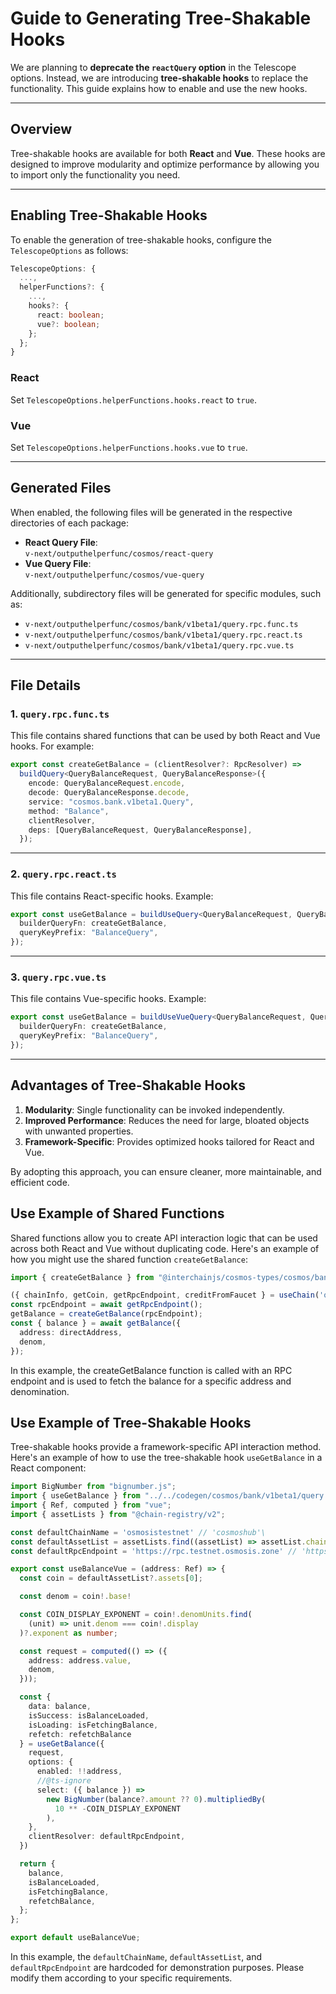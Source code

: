 # Guide to Generating Tree-Shakable Hooks

We are planning to **deprecate the `reactQuery` option** in the Telescope options. Instead, we are introducing **tree-shakable hooks** to replace the functionality. This guide explains how to enable and use the new hooks.

---

## Overview
Tree-shakable hooks are available for both **React** and **Vue**. These hooks are designed to improve modularity and optimize performance by allowing you to import only the functionality you need.

---

## Enabling Tree-Shakable Hooks

To enable the generation of tree-shakable hooks, configure the `TelescopeOptions` as follows:

```typescript
TelescopeOptions: {
  ...,  
  helperFunctions?: {
    ...,  
    hooks?: {
      react: boolean;
      vue?: boolean;
    };
  };
}
```

### **React**
Set `TelescopeOptions.helperFunctions.hooks.react` to `true`.

### **Vue**
Set `TelescopeOptions.helperFunctions.hooks.vue` to `true`.

---

## Generated Files

When enabled, the following files will be generated in the respective directories of each package:

- **React Query File**:  
  `v-next/outputhelperfunc/cosmos/react-query`
- **Vue Query File**:  
  `v-next/outputhelperfunc/cosmos/vue-query`

Additionally, subdirectory files will be generated for specific modules, such as:

- `v-next/outputhelperfunc/cosmos/bank/v1beta1/query.rpc.func.ts`
- `v-next/outputhelperfunc/cosmos/bank/v1beta1/query.rpc.react.ts`
- `v-next/outputhelperfunc/cosmos/bank/v1beta1/query.rpc.vue.ts`

---

## File Details

### **1. `query.rpc.func.ts`**
This file contains shared functions that can be used by both React and Vue hooks. For example:

```typescript
export const createGetBalance = (clientResolver?: RpcResolver) =>
  buildQuery<QueryBalanceRequest, QueryBalanceResponse>({
    encode: QueryBalanceRequest.encode,
    decode: QueryBalanceResponse.decode,
    service: "cosmos.bank.v1beta1.Query",
    method: "Balance",
    clientResolver,
    deps: [QueryBalanceRequest, QueryBalanceResponse],
  });
```

---

### **2. `query.rpc.react.ts`**
This file contains React-specific hooks. Example:

```typescript
export const useGetBalance = buildUseQuery<QueryBalanceRequest, QueryBalanceResponse>({
  builderQueryFn: createGetBalance,
  queryKeyPrefix: "BalanceQuery",
});
```

---

### **3. `query.rpc.vue.ts`**
This file contains Vue-specific hooks. Example:

```typescript
export const useGetBalance = buildUseVueQuery<QueryBalanceRequest, QueryBalanceResponse>({
  builderQueryFn: createGetBalance,
  queryKeyPrefix: "BalanceQuery",
});
```

---

## Advantages of Tree-Shakable Hooks

1. **Modularity**: Single functionality can be invoked independently.
2. **Improved Performance**: Reduces the need for large, bloated objects with unwanted properties.
3. **Framework-Specific**: Provides optimized hooks tailored for React and Vue.

By adopting this approach, you can ensure cleaner, more maintainable, and efficient code.


## Use Example of Shared Functions

Shared functions allow you to create API interaction logic that can be used across both React and Vue without duplicating code. Here's an example of how you might use the shared function `createGetBalance`:

```typescript
import { createGetBalance } from "@interchainjs/cosmos-types/cosmos/bank/v1beta1/query.rpc.func";

({ chainInfo, getCoin, getRpcEndpoint, creditFromFaucet } = useChain('osmosis'));
const rpcEndpoint = await getRpcEndpoint();
getBalance = createGetBalance(rpcEndpoint);
const { balance } = await getBalance({
  address: directAddress,
  denom,
});
```

In this example, the createGetBalance function is called with an RPC endpoint and is used to fetch the balance for a specific address and denomination.

## Use Example of Tree-Shakable Hooks

Tree-shakable hooks provide a framework-specific API interaction method. Here's an example of how to use the tree-shakable hook `useGetBalance` in a React component:

```typescript
import BigNumber from "bignumber.js";
import { useGetBalance } from "../../codegen/cosmos/bank/v1beta1/query.rpc.vue";
import { Ref, computed } from "vue";
import { assetLists } from "@chain-registry/v2";

const defaultChainName = 'osmosistestnet' // 'cosmoshub'\
const defaultAssetList = assetLists.find((assetList) => assetList.chainName === defaultChainName)
const defaultRpcEndpoint = 'https://rpc.testnet.osmosis.zone' // 'https://cosmos-rpc.publicnode.com'

export const useBalanceVue = (address: Ref) => {
  const coin = defaultAssetList?.assets[0];

  const denom = coin!.base!

  const COIN_DISPLAY_EXPONENT = coin!.denomUnits.find(
    (unit) => unit.denom === coin!.display
  )?.exponent as number;

  const request = computed(() => ({
    address: address.value,
    denom,
  }));

  const {
    data: balance,
    isSuccess: isBalanceLoaded,
    isLoading: isFetchingBalance,
    refetch: refetchBalance
  } = useGetBalance({
    request,
    options: {
      enabled: !!address,
      //@ts-ignore
      select: ({ balance }) =>
        new BigNumber(balance?.amount ?? 0).multipliedBy(
          10 ** -COIN_DISPLAY_EXPONENT
        ),
    },
    clientResolver: defaultRpcEndpoint,
  })

  return {
    balance,
    isBalanceLoaded,
    isFetchingBalance,
    refetchBalance,
  };
};

export default useBalanceVue;
```
In this example, the `defaultChainName`, `defaultAssetList`, and `defaultRpcEndpoint` are hardcoded for demonstration purposes. Please modify them according to your specific requirements.